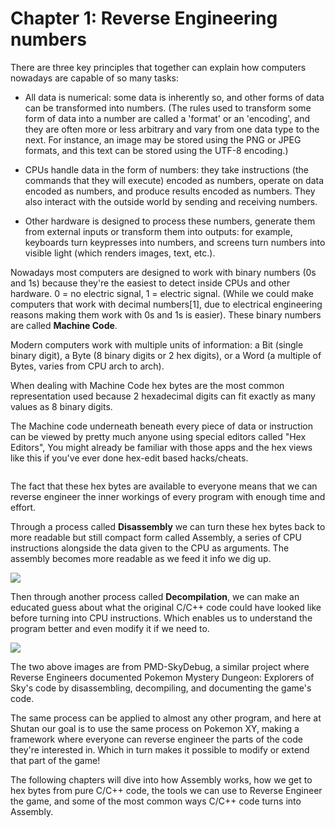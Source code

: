 # Chapter 1: Reverse Engineering numbers

There are three key principles that together can explain how computers nowadays are capable of so many tasks:

- All data is numerical: some data is inherently so, and other forms of data can be transformed into numbers. (The rules used to transform some form of data into a number are called a 'format' or an 'encoding', and they are often more or less arbitrary and vary from one data type to the next. For instance, an image may be stored using the PNG or JPEG formats, and this text can be stored using the UTF-8 encoding.)

- CPUs handle data in the form of numbers: they take instructions (the commands that they will execute) encoded as numbers, operate on data encoded as numbers, and produce results encoded as numbers. They also interact with the outside world by sending and receiving numbers.

- Other hardware is designed to process these numbers, generate them from external inputs or transform them into outputs: for example, keyboards turn keypresses into numbers, and screens turn numbers into visible light (which renders images, text, etc.). 

Nowadays most computers are designed to work with binary numbers (0s and 1s) because they're the easiest to detect inside CPUs and other hardware. 0 = no electric signal, 1 = electric signal. (While we could make computers that work with decimal numbers[1], due to electrical engineering reasons making them work with 0s and 1s is easier). These binary numbers are called **Machine Code**.

Modern computers work with multiple units of information: a Bit (single binary digit), a Byte (8 binary digits or 2 hex digits), or a Word (a multiple of Bytes, varies from CPU arch to arch).

When dealing with Machine Code hex bytes are the most common representation used because 2 hexadecimal digits can fit exactly as many values as 8 binary digits. 

The Machine code underneath beneath every piece of data or instruction can be viewed by pretty much anyone using special editors called "Hex Editors", You might already be familiar with those apps and the hex views like this if you've ever done hex-edit based hacks/cheats.

<img src="file:///C:/Users/COMIRAN/AppData/Roaming/marktext/images/2023-03-08-00-37-22-image.png" title="" alt="" data-align="center">

The fact that these hex bytes are available to everyone means that we can reverse engineer the inner workings of every program with enough time and effort. 

Through a process called **Disassembly** we can turn these hex bytes back to more readable but still compact form called Assembly, a series of CPU instructions alongside the data given to the CPU as arguments. The assembly becomes more readable as we feed it info we dig up.

![](assets/2023-03-08-15-54-39-top-readme-nocash.png)

Then through another process called **Decompilation**, we can make an educated guess about what the original C/C++ code could have looked like before turning into CPU instructions. Which enables us to understand the program better and even modify it if we need to.

![](assets/2023-03-08-15-57-03-top-readme-ghidra.png)

The two above images are from PMD-SkyDebug, a similar project where Reverse Engineers documented Pokemon Mystery Dungeon: Explorers of Sky's code by disassembling, decompiling, and documenting the game's code.

The same process can be applied to almost any other program, and here at Shutan our goal is to use the same process on Pokemon XY, making a framework where everyone can reverse engineer the parts of the code they're interested in. Which in turn makes it possible to modify or extend that part of the game!

The following chapters will dive into how Assembly works, how we get to hex bytes from pure C/C++ code, the tools we can use to Reverse Engineer the game, and some of the most common ways C/C++ code turns into Assembly.
